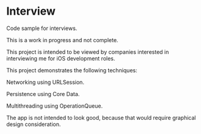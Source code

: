 # Interview
Code sample for interviews.


This is a work in progress and not complete.

This project is intended to be viewed by companies interested in interviewing me for iOS development roles. 

This project demonstrates the following techniques:

Networking using URLSession.

Persistence using Core Data.

Multithreading using OperationQueue. 

The app is not intended to look good, because that would require graphical design consideration.
